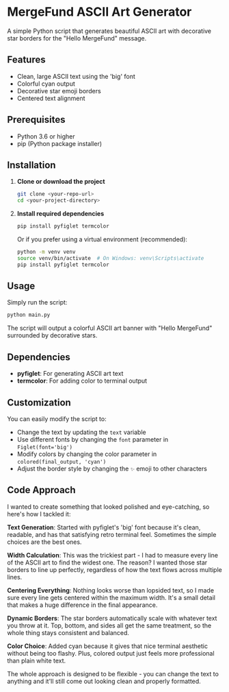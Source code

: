 # MergeFund ASCII Art Generator

A simple Python script that generates beautiful ASCII art with decorative star borders for the "Hello MergeFund" message.

## Features

- Clean, large ASCII text using the 'big' font
- Colorful cyan output
- Decorative star emoji borders
- Centered text alignment

## Prerequisites

- Python 3.6 or higher
- pip (Python package installer)

## Installation

1. **Clone or download the project**
   ```bash
   git clone <your-repo-url>
   cd <your-project-directory>
   ```

2. **Install required dependencies**
   ```bash
   pip install pyfiglet termcolor
   ```

   Or if you prefer using a virtual environment (recommended):
   ```bash
   python -m venv venv
   source venv/bin/activate  # On Windows: venv\Scripts\activate
   pip install pyfiglet termcolor
   ```

## Usage

Simply run the script:

```bash
python main.py
```

The script will output a colorful ASCII art banner with "Hello MergeFund" surrounded by decorative stars.

## Dependencies

- **pyfiglet**: For generating ASCII art text
- **termcolor**: For adding color to terminal output

## Customization

You can easily modify the script to:
- Change the text by updating the `text` variable
- Use different fonts by changing the `font` parameter in `Figlet(font='big')`
- Modify colors by changing the color parameter in `colored(final_output, 'cyan')`
- Adjust the border style by changing the `✨` emoji to other characters

## Code Approach

I wanted to create something that looked polished and eye-catching, so here's how I tackled it:

**Text Generation**: Started with pyfiglet's 'big' font because it's clean, readable, and has that satisfying retro terminal feel. Sometimes the simple choices are the best ones.

**Width Calculation**: This was the trickiest part - I had to measure every line of the ASCII art to find the widest one. The reason? I wanted those star borders to line up perfectly, regardless of how the text flows across multiple lines.

**Centering Everything**: Nothing looks worse than lopsided text, so I made sure every line gets centered within the maximum width. It's a small detail that makes a huge difference in the final appearance.

**Dynamic Borders**: The star borders automatically scale with whatever text you throw at it. Top, bottom, and sides all get the same treatment, so the whole thing stays consistent and balanced.

**Color Choice**: Added cyan because it gives that nice terminal aesthetic without being too flashy. Plus, colored output just feels more professional than plain white text.

The whole approach is designed to be flexible - you can change the text to anything and it'll still come out looking clean and properly formatted.

